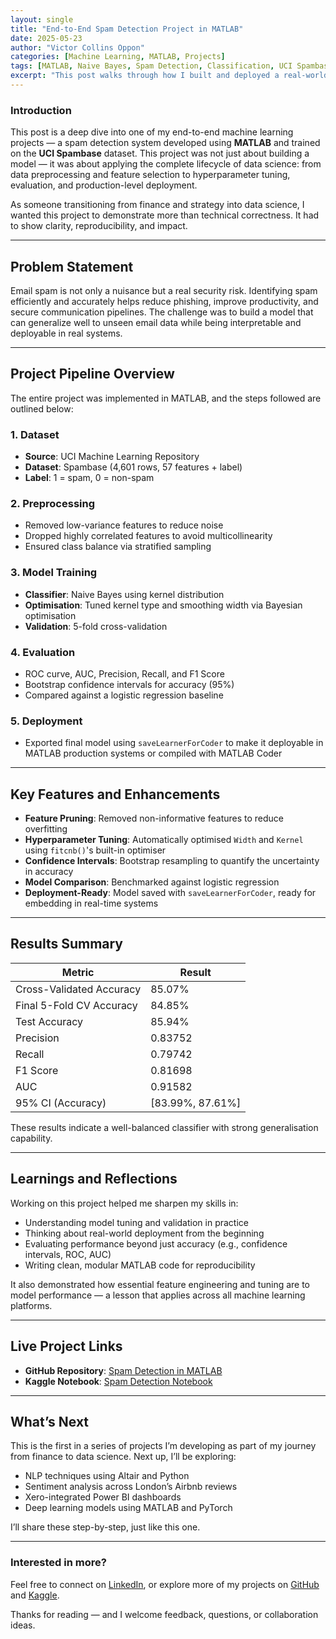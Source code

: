 ```yaml
---
layout: single
title: "End-to-End Spam Detection Project in MATLAB"
date: 2025-05-23
author: "Victor Collins Oppon"
categories: [Machine Learning, MATLAB, Projects]
tags: [MATLAB, Naive Bayes, Spam Detection, Classification, UCI Spambase]
excerpt: "This post walks through how I built and deployed a real-world spam detection model using MATLAB and the UCI Spambase dataset."
---
```


### Introduction

This post is a deep dive into one of my end-to-end machine learning projects — a spam detection system developed using **MATLAB** and trained on the **UCI Spambase** dataset. This project was not just about building a model — it was about applying the complete lifecycle of data science: from data preprocessing and feature selection to hyperparameter tuning, evaluation, and production-level deployment.

As someone transitioning from finance and strategy into data science, I wanted this project to demonstrate more than technical correctness. It had to show clarity, reproducibility, and impact.

---

## Problem Statement

Email spam is not only a nuisance but a real security risk. Identifying spam efficiently and accurately helps reduce phishing, improve productivity, and secure communication pipelines. The challenge was to build a model that can generalize well to unseen email data while being interpretable and deployable in real systems.

---

## Project Pipeline Overview

The entire project was implemented in MATLAB, and the steps followed are outlined below:

### 1. Dataset

- **Source**: UCI Machine Learning Repository  
- **Dataset**: Spambase (4,601 rows, 57 features + label)
- **Label**: 1 = spam, 0 = non-spam

### 2. Preprocessing

- Removed low-variance features to reduce noise
- Dropped highly correlated features to avoid multicollinearity
- Ensured class balance via stratified sampling

### 3. Model Training

- **Classifier**: Naive Bayes using kernel distribution
- **Optimisation**: Tuned kernel type and smoothing width via Bayesian optimisation
- **Validation**: 5-fold cross-validation

### 4. Evaluation

- ROC curve, AUC, Precision, Recall, and F1 Score
- Bootstrap confidence intervals for accuracy (95%)
- Compared against a logistic regression baseline

### 5. Deployment

- Exported final model using `saveLearnerForCoder` to make it deployable in MATLAB production systems or compiled with MATLAB Coder

---

## Key Features and Enhancements

- **Feature Pruning**: Removed non-informative features to reduce overfitting
- **Hyperparameter Tuning**: Automatically optimised `Width` and `Kernel` using `fitcnb()`'s built-in optimiser
- **Confidence Intervals**: Bootstrap resampling to quantify the uncertainty in accuracy
- **Model Comparison**: Benchmarked against logistic regression
- **Deployment-Ready**: Model saved with `saveLearnerForCoder`, ready for embedding in real-time systems

---

## Results Summary

| Metric            | Result        |
|-------------------|---------------|
| Cross-Validated Accuracy | 85.07%      |
| Final 5-Fold CV Accuracy | 84.85%      |
| Test Accuracy     | 85.94%        |
| Precision         | 0.83752       |
| Recall            | 0.79742       |
| F1 Score          | 0.81698       |
| AUC               | 0.91582       |
| 95% CI (Accuracy) | [83.99%, 87.61%] |

These results indicate a well-balanced classifier with strong generalisation capability.

---

## Learnings and Reflections

Working on this project helped me sharpen my skills in:

- Understanding model tuning and validation in practice
- Thinking about real-world deployment from the beginning
- Evaluating performance beyond just accuracy (e.g., confidence intervals, ROC, AUC)
- Writing clean, modular MATLAB code for reproducibility

It also demonstrated how essential feature engineering and tuning are to model performance — a lesson that applies across all machine learning platforms.

---

## Live Project Links

- **GitHub Repository**: [Spam Detection in MATLAB](https://github.com/victoropp/naive-bayes-spam-detection)  
- **Kaggle Notebook**: [Spam Detection Notebook](https://www.kaggle.com/code/victoropp/spam-detection-in-matlab-naive-bayes-classifier)

---

## What’s Next

This is the first in a series of projects I’m developing as part of my journey from finance to data science. Next up, I’ll be exploring:

- NLP techniques using Altair and Python
- Sentiment analysis across London’s Airbnb reviews
- Xero-integrated Power BI dashboards
- Deep learning models using MATLAB and PyTorch

I’ll share these step-by-step, just like this one.

---

### Interested in more?

Feel free to connect on [LinkedIn](https://www.linkedin.com/in/victor-collins-oppon-fcca-mba-bsc-01541019/), or explore more of my projects on [GitHub](https://github.com/victoropp) and [Kaggle](https://www.kaggle.com/victoropp).

Thanks for reading — and I welcome feedback, questions, or collaboration ideas.
